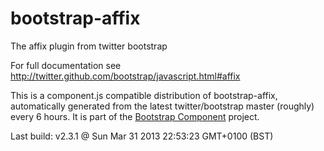 # bootstrap-affix
The affix plugin from twitter bootstrap

For full documentation see http://twitter.github.com/bootstrap/javascript.html#affix

This is a component.js compatible distribution of bootstrap-affix, automatically generated
from the latest twitter/bootstrap master (roughly) every 6 hours. It is part of the <a href="http://github.com/codemix/bootstrap-component">Bootstrap Component</a>
project.


Last build: v2.3.1 @ Sun Mar 31 2013 22:53:23 GMT+0100 (BST)
